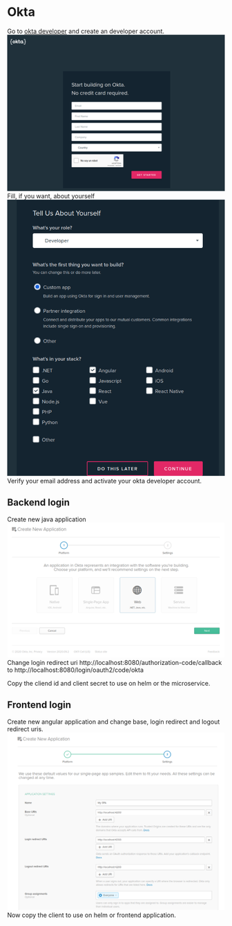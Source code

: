 # Okta
Go to [okta developer](https://developer.okta.com/signup/) and create an developer account.
![](img/oktadevelope.png)
Fill, if you want, about yourself
![](img/oktayourself.png)
Verify your email address and activate your okta developer account.
## Backend login
Create new java application
![](img/oktanew.png)
Change login redirect uri http://localhost:8080/authorization-code/callback to http://localhost:8080/login/oauth2/code/okta

Copy the cliend id and client secret to use on helm or the microservice.
## Frontend login
Create new angular application and change base, login redirect and logout redirect uris.
![](img/oktafrontend.png)
Now copy the client to use on helm or frontend application.